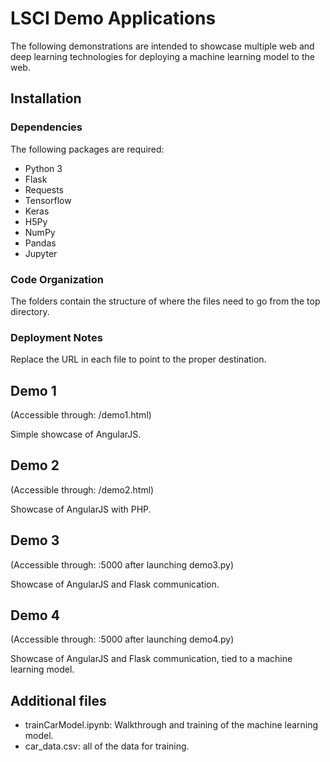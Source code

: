 # LSCI Demo Applications

The following demonstrations are intended to showcase multiple web and deep learning technologies for deploying a machine learning model to the web.

## Installation

### Dependencies

The following packages are required:
- Python 3
- Flask
- Requests
- Tensorflow
- Keras
- H5Py
- NumPy
- Pandas
- Jupyter

### Code Organization

The folders contain the structure of where the files need to go from the top directory.

### Deployment Notes

Replace the URL in each file to point to the proper destination.

## Demo 1

(Accessible through: <url>/demo1.html)

Simple showcase of AngularJS.

## Demo 2

(Accessible through: <url>/demo2.html)

Showcase of AngularJS with PHP.

## Demo 3

(Accessible through: <url>:5000 after launching demo3.py)

Showcase of AngularJS and Flask communication.

## Demo 4

(Accessible through: <url>:5000 after launching demo4.py)

Showcase of AngularJS and Flask communication, tied to a machine learning model.

## Additional files 

- trainCarModel.ipynb: Walkthrough and training of the machine learning model.
- car_data.csv: all of the data for training.

